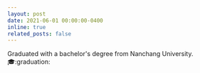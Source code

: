 ```yaml
---
layout: post
date: 2021-06-01 00:00:00-0400
inline: true
related_posts: false
---
```


Graduated with a bachelor's degree from Nanchang University. 🎓:graduation: